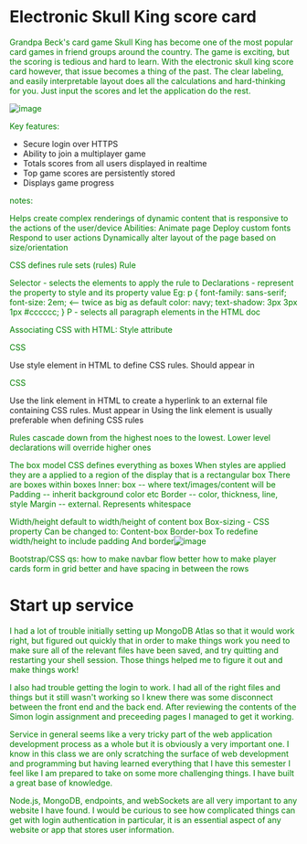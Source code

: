 # Electronic Skull King score card

Grandpa Beck's card game Skull King has become one of the most popular card games in friend groups around the country. The game is exciting, but the scoring is tedious and hard to learn. With the electronic skull king score card however, that issue becomes a thing of the past. The clear labeling, and easily interpretable layout does all the calculations and hard-thinking for you. Just input the scores and let the application do the rest.

![image](https://user-images.githubusercontent.com/123112632/215236370-d20d7874-0120-4c2c-b980-daa17db8e9d5.png)

Key features:

- Secure login over HTTPS
- Ability to join a multiplayer game
- Totals scores from all users displayed in realtime
- Top game scores are persistently stored
- Displays game progress

notes:

Helps create complex renderings of dynamic content that is responsive to the actions of the user/device
Abilities:
	Animate page
	Deploy custom fonts
	Respond to user actions
	Dynamically alter layout of the page based on size/orientation
	
CSS defines rule sets (rules)
Rule
	
Selector - selects the elements to apply the rule to
Declarations - represent the property to style and its property value
Eg:
	p {
	  font-family: sans-serif;
	  font-size: 2em;   <-- twice as big as default
	  color: navy;
	  text-shadow: 3px 3px 1px #cccccc;
	}
P - selects all paragraph elements in the HTML doc

Associating CSS with HTML:
Style attribute
	<p style="color:green">CSS</p>
Use style element in HTML to define CSS rules. Should appear in <head>
	<head>
	  <style>
	    p {
	      color: green;
	    }
	  </style>
	</head>
	<body>
	  <p>CSS</p>
	</body>
Use the link element in HTML to create a hyperlink to an external file containing CSS rules. Must appear in <head>
	<link rel="stylesheet" href="styles.css" />
Using the link element is usually preferable when defining CSS rules

Rules cascade down from the highest noes to the lowest.
Lower level declarations will override higher ones

The box model
CSS defines everything as boxes
When styles are applied they are a applied to a region of the display that is a rectangular box
There are boxes within boxes
Inner: box -- where text/images/content will be
Padding -- inherit background color etc
Border -- color, thickness, line, style
Margin -- external. Represents whitespace

Width/height default to width/height of content box
Box-sizing - CSS property
	Can be changed to:
	Content-box
	Border-box
	To redefine width/height to include padding
And border![image](https://user-images.githubusercontent.com/123112632/221339551-50e5b4d3-a082-4514-a58a-bbe698208c31.png)

Bootstrap/CSS qs:
  how to make navbar flow better
  how to make player cards form in grid better and have spacing in between the rows
  
# Start up service
	
I had a lot of trouble initially setting up MongoDB Atlas so that it would work right, but figured out quickly that in order to make things work you need to make sure all of the relevant files have been saved, and try quitting and restarting your shell session. Those things helped me to figure it out and make things work!
	
I also had trouble getting the login to work. I had all of the right files and things but it still wasn't working so I knew there was some disconnect between the front end and the back end. After reviewing the contents of the Simon login assignment and preceeding pages I managed to get it working.
	
Service in general seems like a very tricky part of the web application development process as a whole but it is obviously a very important one. I know in this class we are only scratching the surface of web development and programming but having learned everything that I have this semester I feel like I am prepared to take on some more challenging things. I have built a great base of knowledge. 
	
Node.js, MongoDB, endpoints, and webSockets are all very important to any website I have found. I would be curious to see how complicated things can get with login authentication in particular, it is an essential aspect of any website or app that stores user information.
